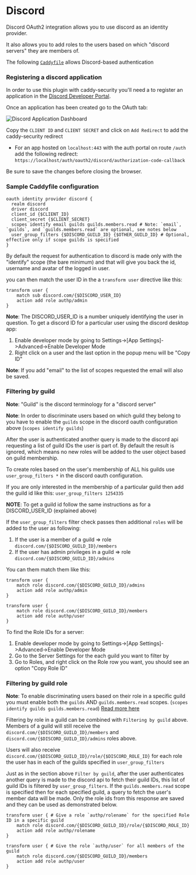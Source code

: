 # Discord

Discord OAuth2 integration allows you to use discord as an identity provider.

It also allows you to add roles to the users based on which "discord servers" they are members of.

The following [`Caddyfile`](https://github.com/authp/authp.github.io/blob/main/assets/conf/oauth/discord/Caddyfile) allows Discord-based authentication

### Registering a discord application

In order to use this plugin with caddy-security you'll need a to register an application in the [Discord Developer Portal](https://discord.com/developers/applications).

Once an application has been created go to the OAuth tab:

![Discord Application Dashboard](../images/oauth2_discord_new_app.jpg)

Copy the `CLIENT ID` and `CLIENT SECRET` and click on `Add Redirect` to add the caddy-security redirect
* For an app hosted on `localhost:443` with the auth portal on route `/auth` add the following redirect: `https://localhost/auth/oauth2/discord/authorization-code-callback`

Be sure to save the changes before closing the browser.

### Sample Caddyfile configuration

```caddyfile
oauth identity provider discord {
  realm discord
  driver discord
  client_id {$CLIENT_ID}
  client_secret {$CLIENT_SECRET}
  scopes identify email guilds guilds.members.read # Note: `email`, `guilds`, and `guilds.members.read` are optional, see notes below
  user_group_filters {$DISCORD_GUILD_ID} {$OTHER_GUILD_ID} # Optional, effective only if scope guilds is specified
}
```

By default the request for authentication to discord is made only with the "identify" scope (the bare minimum) and that will give you back the id, username and avatar of the logged in user.

you can then match the user ID in the a `transform user` directive like this:

```caddyfile
transform user {
    match sub discord.com/{$DISCORD_USER_ID}
    action add role authp/admin
}
```

**Note**: The DISCORD_USER_ID is a number uniquely identifying the user in question.
To get a discord ID for a particular user using the discord desktop app:
1. Enable developer mode by going to Settings->\[App Settings\]->Advanced->Enable Developer Mode
2. Right click on a user and the last option in the popup menu will be "Copy ID"

**Note**: If you add "email" to the list of scopes requested the email will also be saved.

### Filtering by guild

**Note**: "Guild" is the discord terminology for a "discord server"

**Note**: In order to discriminate users based on which guild they belong to you have to enable the `guilds` scope in the discord oauth configuration above (`scopes identify guilds`)

After the user is authenticated another query is made to the discord api requesting a list of guild IDs the user is part of. By default the result is ignored, which means no new roles will be added to the user object based on guild membership.

To create roles based on the user's membership of ALL his guilds use `user_group_filters *` in the discord oauth configuration.

If you are only interested in the membership of a particular guild then add the guild id like this: `user_group_filters 1254335`

**NOTE**: To get a guild id follow the same instructions as for a DISCORD_USER_ID (explained above)

If the `user_group_filters` filter check passes then additional `roles` will be added to the user as following:
1. If the user is a member of a guild => role `discord.com/{$DISCORD_GUILD_ID}/members`
2. If the user has admin privileges in a guild => role `discord.com/{$DISCORD_GUILD_ID}/admins`

You can them match them like this:

```caddyfile
transform user {
    match role discord.com/{$DISCORD_GUILD_ID}/admins
    action add role authp/admin
}

transform user {
    match role discord.com/{$DISCORD_GUILD_ID}/members
    action add role authp/user
}
```

To find the Role IDs for a server:
1. Enable developer mode by going to Settings->\[App Settings\]->Advanced->Enable Developer Mode
2. Go to the Server Settings for the each guild you want to filter by
3. Go to Roles, and right click on the Role row you want, you should see an option "Copy Role ID"

### Filtering by guild role

**Note**: To enable discriminating users based on their role in a specific guild you must enable both the `guilds` AND `guilds.members.read` scopes. (`scopes identify guilds guilds.members.read`) [Read more here](https://discord.com/developers/docs/resources/user#get-current-user-guild-member)

Filtering by role in a guild can be combined with `Filtering by guild` above. Members of a guild will still receive the `discord.com/{$DISCORD_GUILD_ID}/members` and `discord.com/{$DISCORD_GUILD_ID}/admins` roles above.

Users will also receive `discord.com/{$DISCORD_GUILD_ID}/role/{$DISCORD_ROLE_ID}` for each role the user has in each of the guilds specified in `user_group_filters`

Just as in the section above `Filter by guild`, after the user authenticates another query is made to the discord api to fetch their guild IDs, this list of guild IDs is filtered by `user_group_filters`. If the `guilds.members.read` scope is specified then for each specified guild, a query to fetch the user's member data will be made. Only the role ids from this response are saved and they can be used as demonstrated below.

```caddyfile
transform user { # Give a role `authp/rolename` for the specified Role ID in a specific guild
    match role discord.com/{$DISCORD_GUILD_ID}/role/{$DISCORD_ROLE_ID}
    action add role authp/rolename
}

transform user { # Give the role `authp/user` for all members of the guild
    match role discord.com/{$DISCORD_GUILD_ID}/members
    action add role authp/user
}
```
